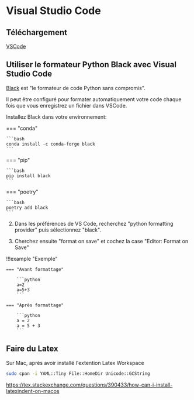 # Visual Studio Code

## Téléchargement

[VSCode](https://code.visualstudio.com/)

## Utiliser le formateur Python Black avec Visual Studio Code

[Black](https://pypi.org/project/black/) est "le formateur de code Python sans compromis".

Il peut être configuré pour formater automatiquement votre code chaque fois que vous enregistrez un fichier
dans VSCode.

Installez Black dans votre environnement:

=== "conda"

    ```bash
    conda install -c conda-forge black
    ```

=== "pip"

    ```bash
    pip install black
    ```

=== "poetry"

    ```bash
    poetry add black
    ```

2. Dans les préférences de VS Code, recherchez "python formatting provider" puis sélectionnez "black".

3. Cherchez ensuite "format on save" et cochez la case "Editor: Format on Save"

!!!example "Exemple"

    === "Avant formattage"

        ```python
        a=2
        a=5+3
        ```

    === "Après formattage"

        ```python
        a = 2
        a = 5 + 3
        ```

## Faire du Latex

Sur Mac, après avoir installé l'extention Latex Workspace

```bash
sudo cpan -i YAML::Tiny File::HomeDir Unicode::GCString
```

https://tex.stackexchange.com/questions/390433/how-can-i-install-latexindent-on-macos

